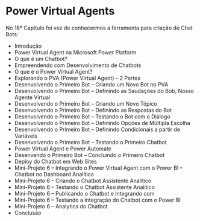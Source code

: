 # Power Virtual Agents

No 18º Capítulo foi vez de conhecermos a ferramenta para criação de Chat Bots:

<ul>
  <li>Introdução</li>
  <li>Power Virtual Agent na Microsoft Power Platform</li>
  <li>O que é um Chatbot?</li>
  <li>Empreendendo com Desenvolvimento de Chatbots</li>
  <li>O que é o Power Virtual Agent?</li>
  <li>Explorando o PVA (Power Virtual Agent) – 2 Partes</li>
  <li>Desenvolvendo o Primeiro Bot – Criando um Novo Bot no PVA</li>
  <li>Desenvolvendo o Primeiro Bot – Definindo as Saudações do Bob, Nosso Agente Virtual</li>
  <li>Desenvolvendo o Primeiro Bot – Criando um Novo Tópico</li>
  <li>Desenvolvendo o Primeiro Bot – Definindo as Respostas do Bot</li>
  <li>Desenvolvendo o Primeiro Bot – Testando o Bot com o Diálogo</li>
  <li>Desenvolvendo o Primeiro Bot – Definindo Opções de Múltipla Escolha</li>
  <li>Desenvolvendo o Primeiro Bot – Definindo Condicionais a partir de Variáveis</li>
  <li>Desenvolvendo o Primeiro Bot – Testando o Primeiro Chatbot</li>
  <li>Power Virtual Agent e Power Automate</li>
  <li>Desenvendo o Primeiro Bot – Concluindo o Primeiro Chatbot</li>
  <li>Deploy do Chatbot em Web Sites</li>
  <li>Mini-Projeto 6 – Integrando o Power Virtual Agent com o Power BI – Chatbot no Dashboard Analítico</li>
  <li>Mini-Projeto 6 – Criando o Chatbot Assistente Analítico</li>
  <li>Mini-Projeto 6 – Testando o Chatbot Assistente Analítico</li>
  <li>Mini-Projeto 6 – Publicando o Chatbot e Integrando com </li>
  <li>Mini-Projeto 6 – Testando a Integração do Chatbot com o Power BI</li>
  <li>Mini-Projeto 6 – Analytics do Chatbot</li>
  <li>Conclusão</li>
</ul>